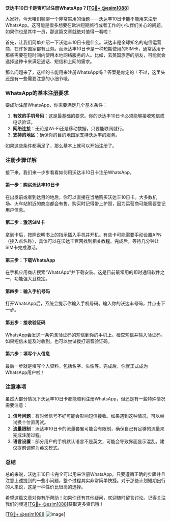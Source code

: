 **沃达丰10日卡是否可以注册WhatsApp？[[TG💪+ @esim1088](https://t.me/s/esim1088)]**

大家好，今天咱们聊聊一个非常实用的话题——沃达丰10日卡能不能用来注册WhatsApp。这可能是很多想要在欧洲短期旅行或者工作的小伙伴们关心的问题。如果你也是其中一员，那这篇文章就绝对值得一看啦！

首先，让我们简单介绍一下沃达丰10日卡是什么。沃达丰是全球知名的电信运营商，在许多国家都有业务。而沃达丰10日卡是一种短期使用的SIM卡，通常适用于那些需要在短时间内使用本地网络服务的人。比如，去英国旅游的朋友，可能就会选择这种卡来满足通话、短信和上网的需求。

那么问题来了，这样的卡能用来注册WhatsApp吗？答案是肯定的！不过，这里头还是有一些需要注意的小细节哦。

### WhatsApp的基本注册要求

要成功注册WhatsApp，你需要满足几个基本条件：

1. **有效的手机号码**：这是最基础的要求。你的沃达丰10日卡必须能够接收短信或电话验证。
2. **网络连接**：无论是Wi-Fi还是移动数据，只要能联网就行。
3. **支持的地区**：确保你的目的地国家支持沃达丰的服务。

如果这些条件都满足了，那么基本上就可以开始注册了。

### 注册步骤详解

接下来，我们来一步步看看如何用沃达丰10日卡注册WhatsApp。

#### 第一步：购买沃达丰10日卡

在出发前或者到达目的地后，你可以直接在当地购买沃达丰10日卡。大多数机场、火车站附近的商店都会有售。购买时记得带上护照，因为运营商可能需要登记用户信息。

#### 第二步：激活SIM卡

拿到卡后，按照说明书上的指示插入手机并开机。有些卡可能需要手动设置APN（接入点名称），具体可以在沃达丰官网找到相关教程。完成后，等待几分钟让SIM卡完成激活。

#### 第三步：下载WhatsApp

在手机应用商店搜索“WhatsApp”并下载安装。这是目前最常用的即时通讯软件之一，功能强大且稳定。

#### 第四步：输入手机号码

打开WhatsApp后，系统会提示你输入手机号码。输入你的沃达丰号码，并点击下一步。

#### 第五步：接收验证码

WhatsApp会发送一条包含验证码的短信到你的手机上。检查短信并输入验证码。如果短信未能及时收到，也可以尝试拨打语音验证码。

#### 第六步：填写个人信息

最后一步就是填写个人资料，包括名字、头像等。完成后，你就正式成为WhatsApp用户啦！

### 注意事项

虽然大部分情况下沃达丰10日卡都能顺利注册WhatsApp，但还是有一些特殊情况需要注意：

1. **信号问题**：有时候信号不好可能会影响短信接收。如果遇到这种情况，可以尝试换个位置再试。
2. **流量限制**：沃达丰10日卡的流量套餐可能会有限制，确保自己有足够的流量来完成注册过程。
3. **语言设置**：部分用户的手机默认语言不是英文，可能会导致界面显示混乱。建议提前调整为英文模式。

### 总结

总的来说，沃达丰10日卡完全可以用来注册WhatsApp。只要遵循正确的步骤并且注意上述提到的一些小问题，整个过程其实非常简单快捷。对于那些计划短期出行的人来说，这是一种性价比很高的选择。

希望这篇文章对你有所帮助！如果你还有其他疑问，欢迎随时留言讨论。记得关注我们的频道[[TG💪+ @esim1088](https://t.me/s/esim1088)]获取更多资讯哦！

[[TG💪+ @esim1088](https://t.me/s/esim1088) ![Image](https://i.postimg.cc/4NQfJmqS/Snipaste-2025-05-13-00-14-12.png)]